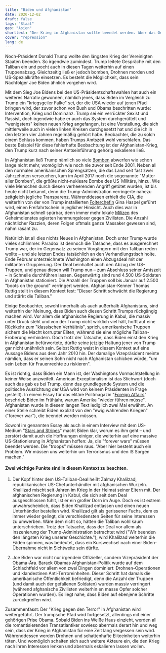 ```yaml
---
title: "Biden und Afghanistan"
date: 2020-12-02
draft: false
tags: "Staat"
geo: "Asien"
shorttext: "Der Krieg in Afghanistan sollte beendet werden. Aber das Gegenteil wird passieren. Die Trump Show wird Biden nicht durchziehen."
cover: "repression"
lang: de
---
```


Noch-Präsident Donald Trump wollte den längsten Krieg der Vereinigten Staaten beenden. So irgendwie zumindest. Trump leitete Gespräche mit den Taliban ein und pocht auch in diesen Tagen weiterhin auf einen Truppenabzug. Gleichzeitig ließ er jedoch bomben, Drohnen morden und US-Spezialkräfte einsetzen. Es besteht die Möglichkeit, dass sein Nachfolger Joe Biden ähnlich vorgehen wird.

Mit dem Sieg Joe Bidens bei den US-Präsidentschaftswahlen hat auch ein weiteres Narrativ gewonnen, nämlich jenes, dass Biden im Vergleich zu Trump ein "kriegsgeiler Falke" sei, der die USA wieder auf jenen Pfad bringen wird, der zuvor schon von Bush und Obama beschritten wurde: Intervention, Krieg und Dominanz. Trump sei ein verrückter Sexist und Rassist, doch irgendwie habe er auch das System durchgerüttelt und "wenigstens" keinen neuen Krieg angefangen, ist eine Vorstellung, die sich mittlerweile auch in vielen linken Kreisen durchgesetzt hat und die ich in den letzten vier Jahren regelmäßig gehört habe. Beobachter, die zu solch einem Schluss kommen, haben Trumps Amtszeit wohl verschlafen. Das beste Beispiel für diese fehlerhafte Beobachtung ist der Afghanistan-Krieg, den Trump kurz nach seiner Amtseinführung gehörig eskalieren ließ.

In Afghanistan ließ Trump nämlich so viele [Bomben](https://www.heise.de/tp/features/Trumps-Afghanistan-Strategie-Mehr-Bomben-3972531.html "Trumps Afghanistan-Strategie: Mehr Bomben") abwerfen wie schon lange nicht mehr, womöglich wie noch nie zuvor seit Ende 2001. Neben all den normalen amerikanischen Sprengsätzen, die das Land seit fast zwei Jahrzehnten verseuchen, kam im April 2017 noch die sogenannte "Mutter aller Bomben", die größte nicht-nukleare Bombe des US-Militärs, hinzu. Wie viele Menschen durch diesen verheerenden Angriff getötet wurden, ist bis heute nicht bekannt, denn die Trump-Administration verringerte nahezu zeitgleich jegliche Transparenz. Währenddessen erhielt die CIA, die weiterhin von der von Trump installierten [Folterchefin](https://www.thebureauinvestigates.com/stories/2019-02-08/cia-backed-afghan-unit-atrocities "CIA-backed Afghan unit accused of atrocities is able to call in air strikes") Gina Haspel geführt wird, einen Freifahrtschein in jeglicher Hinsicht. Auch dies war in Afghanistan schnell spürbar, denn immer mehr lokale [Milizen](https://www.n-tv.de/politik/Gewissenlos-an-die-Spitze-der-CIA-article20428577.html "Gewissenlos an die Spitze der CIA") des Geheimdienstes agierten hemmungsloser gegen Zivilisten. Die Anzahl nächtlicher Razzien, deren Folgen oftmals ganze Massaker gewesen sind, nahm rasant zu.

Natürlich ist all dies nichts Neues in Afghanistan. Doch unter Trump wurde vieles schlimmer. Paradox ist dennoch die Tatsache, dass es ausgerechnet Trump war, der im Gegensatz zu seinen Vorgängern mit den Taliban reden wollte – und sie letzten Endes tatsächlich an den Verhandlungstisch holte. Ende Februar unterzeichnete Washington einen Abzugsdeal mit der militanten Gruppierung. Der Deal beinhaltet auch den Abzug der US-Truppen, und genau diesen will Trump nun – zum Abschluss seiner Amtszeit – in Schnelle durchführen lassen. Gegenwärtig sind rund 4.500 US-Soldaten in Afghanistan stationiert. Die Anzahl der Truppen soll bis Januar auf 2.500 "boots on the ground" verringert werden. Afghanistan-Kenner Thomas Ruttig stellt in diesem Kontext fest: "Dieser Schritt schwächt die Regierung und stärkt die Taliban."

Einige Beobachter, sowohl innerhalb als auch außerhalb Afghanistans, sind weiterhin der Meinung, dass Biden auch diesen Schritt Trumps rückgängig machen wird. Vor allem die afghanische Regierung in Kabul, die massiv unter Druck steht und von der Trump nicht wirklich viel hält, hofft auf eine Rückkehr zum "klassischen Verhältnis", sprich, amerikanische Truppen sichern die Macht korrupter Eliten, während sie eine mögliche Taliban-Eroberung verhindern. Doch trotz der Tatsache, dass Biden einst den Krieg in Afghanistan befürwortete, dürfte seine jetzige Haltung jener von Trump gar nicht unähnlich sein. Selbst Ruttig weist in diesem Kontext auf eine Aussage Bidens aus dem Jahr 2010 hin. Der damalige Vizepräsident meinte nämlich, dass er seinen Sohn nicht nach Afghanistan schicken würde, "um sein Leben für Frauenrechte zu riskieren".

Es ist richtig, dass Biden ein Mann ist, der Washingtons Vormachtstellung in keiner Weise anzweifelt. American Exceptionalism ist das Stichwort (doch auch das gab es bei Trump, denn das grundlegende System und die politische Ausrichtung der USA wird von keinem Präsidenten in Frage gestellt). In einem Essay für das elitäre Politmagazin "[Foreign Affairs](https://www.foreignaffairs.com/articles/united-states/2020-01-23/why-america-must-lead-again?utm_medium=social&utm_source=facebook_posts&utm_campaign=fb_daily_soc "Why America Must Lead Again")" beschrieb Biden im Frühjahr, warum Amerika "wieder führen müsse". Afghanistan wurde in diesem langen Text lediglich zwei Mal erwähnt. An einer Stelle schreibt Biden explizit von den "ewig währenden Kriegen" ("forever war"), die beendet werden müssen.

Sowohl im genannten Essay als auch in einem Interview mit dem US-Medium "[Stars and Stripes](https://www.stripes.com/news/us/biden-says-us-must-maintain-small-force-in-middle-east-has-no-plans-for-major-defense-cuts-1.644631 "Biden says US must maintain small force in Middle East, has no plans for major Defense cuts")" macht Biden klar, worum es ihm geht – und zerstört damit auch die Hoffnungen einiger, die weiterhin auf eine massive US-Stationierung in Afghanistan hoffen: Ja, die "forever wars" müssen beendet werden. Die "troops" müssen raus. "Aber hier besteht auch ein Problem. Wir müssen uns weiterhin um Terrorismus und den IS Sorgen machen."

#### Zwei wichtige Punkte sind in diesem Kontext zu beachten.

  1. Der Kopf hinter dem US-Taliban-Deal heißt Zalmay Khalilzad, republikanischer US-Chefunterhändler mit afghanischen Wurzeln. Khalilzad mischt seit Jahren im Krieg in der Heimat seiner Eltern mit. Der afghanischen Regierung in Kabul, die sich seit dem Deal ausgeschlossen fühlt, ist er ein großer Dorn im Auge. Doch es ist extrem unwahrscheinlich, dass Biden Khalilzad entlassen und einen neuen Unterhändler bestellen wird. Khalilzad gilt als gerissener Fuchs, dem es immer wieder gelingt, die verschiedensten Seiten für seine Interessen zu umwerben. Wäre dem nicht so, hätten die Taliban wohl kaum unterschrieben. Trotz der Tatsache, dass der Deal vor allem als Inszenierung der Trump-Administration betrachtet wird ("Wir beenden den längsten Krieg unserer Geschichte."), wird Khalilzad weiterhin die Fäden spinnen, was bedeutet, dass ein Kurswechsel nach einer Biden-Übernahme nicht in Sichtweite sein dürfte.

  2. Joe Biden war nicht nur irgendein Offizieller, sondern Vizepräsident der Obama-Ära. Barack Obamas Afghanistan-Politik wurde auf dem Schlachtfeld vor allem von zwei Dingen dominiert: Drohnen-Operationen und klandestinen Anti-Terroreinheiten. Dieser Schritt hat damals die amerikanische Öffentlichkeit befriedigt, denn die Anzahl der Truppen (und damit auch der gefallenen Soldaten) wurden massiv verringert (während afghanische Zivilisten weiterhin en masse Opfer solcher Operationen wurden). Es liegt nahe, dass Biden auf ebenjene Schritte zurückgreifen wird.

Zusammenfasst: Der "Krieg gegen den Terror" in Afghanistan wird weitergeführt. Der trumpsche Pfad wird fortgesetzt, allerdings mit einer gehörigen Prise Obama. Sobald Biden ins Weiße Haus einzieht, werden all die romantisierenden Transatlantiker sowieso abermals derart hin und weg sein, dass der Krieg in Afghanistan für eine Zeit lang vergessen sein wird. Währenddessen werden Drohnen und schattenhafte Eliteeinheiten weiterhin töten. Und womöglich schalten sich auch weitere Akteure ein, die den Krieg nach ihren Interessen lenken und abermals eskalieren lassen wollen.
